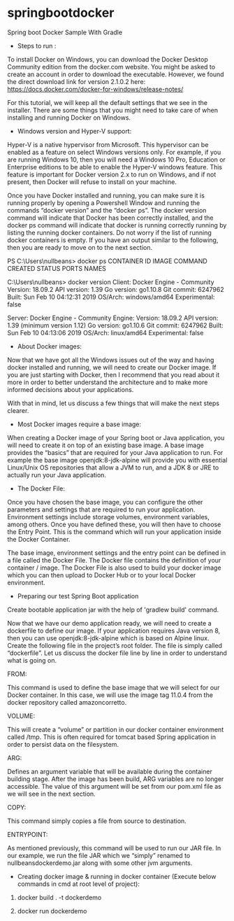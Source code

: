 # springbootdocker
Spring boot Docker Sample With Gradle 


* Steps to run :

To install Docker on Windows, you can download the Docker Desktop Community edition from the docker.com website. You might be asked to create an account in order to download the executable. However, we found the direct download link for version 2.1.0.2 here: https://docs.docker.com/docker-for-windows/release-notes/

For this tutorial, we will keep all the default settings that we see in the installer. There are some things that you might need to take care of when installing and running Docker on Windows.


* Windows version and Hyper-V support:

Hyper-V is a native hypervisor from Microsoft. This hypervisor can be enabled as a feature on select Windows versions only. For example, if you are running Windows 10, then you will need a Windows 10 Pro, Education or Enterprise editions to be able to enable the Hyper-V windows feature.
This feature is important for Docker version 2.x to run on Windows, and if not present, then Docker will refuse to install on your machine.





Once you have Docker installed and running, you can make sure it is running properly by opening a Powershell Window and running the commands “docker version” and the “docker ps”.
The docker version command will indicate that Docker has been correctly installed, and the docker ps command will indicate that docker is running correctly running by listing the running docker containers. Do not worry if the list of running docker containers is empty.
If you have an output similar to the following, then you are ready to move on to the next section.


PS C:\Users\nullbeans> docker ps
CONTAINER ID        IMAGE               COMMAND             CREATED             STATUS              PORTS               NAMES

C:\Users\nullbeans> docker version
Client: Docker Engine - Community
 Version:           18.09.2
 API version:       1.39
 Go version:        go1.10.8
 Git commit:        6247962
 Built:             Sun Feb 10 04:12:31 2019
 OS/Arch:           windows/amd64
 Experimental:      false

Server: Docker Engine - Community
 Engine:
  Version:          18.09.2
  API version:      1.39 (minimum version 1.12)
  Go version:       go1.10.6
  Git commit:       6247962
  Built:            Sun Feb 10 04:13:06 2019
  OS/Arch:          linux/amd64
  Experimental:     false
  
  
  
  
  
* About Docker images:

Now that we have got all the Windows issues out of the way and having docker installed and running, we will need to create our Docker image. If you are just starting with Docker, then I recommend that you read about it more in order to better understand the architecture and to make more informed decisions about your applications.

With that in mind, let us discuss a few things that will make the next steps clearer.


* Most Docker images require a base image:

When creating a Docker image of your Spring boot or Java application, you will need to create it on top of an existing base image. A base image provides the “basics” that are required for your Java application to run. For example the base image openjdk:8-jdk-alpine will provide you with essential Linux/Unix OS repositories that allow a JVM to run, and a JDK 8 or JRE to actually run your Java application.



* The Docker File:

Once you have chosen the base image, you can configure the other parameters and settings that are required to run your application. Environment settings include storage volumes, environment variables, among others. Once you have defined these, you will then have to choose the Entry Point.  This is the command which will run your application inside the Docker Container.

The base image, environment settings and the entry point can be defined in a file called the Docker File. The Docker file contains the definition of your container / image. The Docker File is also used to build your docker image which you can then upload to Docker Hub or to your local Docker environment.
  
  
  
  
  
* Preparing our test Spring Boot application
 
Create bootable application jar with the help of 'gradlew build' command.
 
Now that we have our demo application ready, we will need to create a dockerfile to define our image. If your application requires Java version 8, then you can use openjdk:8-jdk-alpine which is based on Alpine linux.
Create the following file in the project’s root folder. The file is simply called “dockerfile”.
Let us discuss the docker file line by line in order to understand what is going on.

FROM: 

This command is used to define the base image that we will select for our Docker container. In this case, we will use the image tag 11.0.4 from the docker repository called amazoncorretto.

VOLUME: 

This will create a “volume” or partition in our docker container environment called /tmp. This is often required for tomcat based Spring application in order to persist data on the filesystem.

ARG: 

Defines an argument variable that will be available during the container building stage. After the image has been build, ARG variables are no longer accessible. The value of this argument will be set from our pom.xml file as we will see in the next section.

COPY: 

This command simply copies a file from source to destination.

ENTRYPOINT: 

As mentioned previously, this command will be used to run our JAR file. In our example, we run the file JAR which we “simply” renamed to nullbeansdockerdemo.jar along with some other jvm arguments.
  



* Creating docker image & running in docker container (Execute below commands in cmd at root level of project):

1.  docker build . -t dockerdemo

2.  docker run dockerdemo
